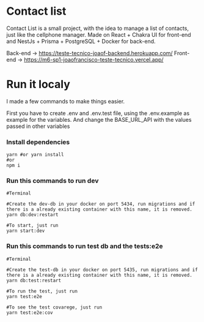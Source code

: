 
# Contact list
Contact List is a small project, with the idea to manage a list of contacts, just like the cellphone manager. Made on React + Chakra UI for front-end and NestJs + Prisma + PostgreSQL + Docker for back-end.

Back-end -> https://teste-tecnico-joaof-backend.herokuapp.com/
Front-end -> https://m6-sp1-joaofrancisco-teste-tecnico.vercel.app/

# Run it localy
I made a few commands to make things easier.

First you have to create .env and .env.test file, using the .env.example as example for the variables. And change the BASE_URL_API with the values passed in other variables

### Install dependencies

```
yarn #or yarn install
#or
npm i
```

### Run this commands to run dev

```
#Terminal

#Create the dev-db in your docker on port 5434, run migrations and if there is a already existing container with this name, it is removed.
yarn db:dev:restart

#To start, just run
yarn start:dev

```

### Run this commands to run test db and the tests:e2e

```
#Terminal

#Create the test-db in your docker on port 5435, run migrations and if there is a already existing container with this name, it is removed.
yarn db:test:restart

#To run the test, just run
yarn test:e2e

#To see the test covarege, just run
yarn test:e2e:cov

```
